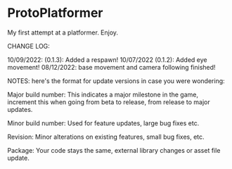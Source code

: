 # ProtoPlatformer
My first attempt at a platformer. Enjoy.


CHANGE LOG:

10/09/2022: (0.1.3): Added a respawn!
10/07/2022 (0.1.2): Added eye movement!
08/12/2022: base movement and camera following finished!


NOTES: here's the format for update versions in case you were wondering:

   Major build number: This indicates a major milestone in the game, increment this when going from beta to release, from release to major updates.

   Minor build number: Used for feature updates, large bug fixes etc.

   Revision: Minor alterations on existing features, small bug fixes, etc.

   Package: Your code stays the same, external library changes or asset file update.

